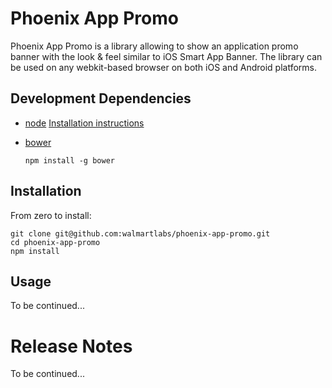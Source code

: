 # Phoenix App Promo

Phoenix App Promo is a library allowing to show an application promo banner with the look & feel
similar to iOS Smart App Banner. The library can be used on any webkit-based browser on both iOS
and Android platforms.

## Development Dependencies

  * [node](http://nodejs.org)
    [Installation instructions](https://github.com/joyent/node/wiki/Installation)

  * [bower](http://bower.io)

        npm install -g bower

## Installation

From zero to install:

    git clone git@github.com:walmartlabs/phoenix-app-promo.git
    cd phoenix-app-promo
    npm install

## Usage

To be continued...

# Release Notes

To be continued...
